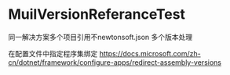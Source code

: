 # MuilVersionReferanceTest

同一解决方案多个项目引用不newtonsoft.json 多个版本处理

在配置文件中指定程序集绑定
https://docs.microsoft.com/zh-cn/dotnet/framework/configure-apps/redirect-assembly-versions
